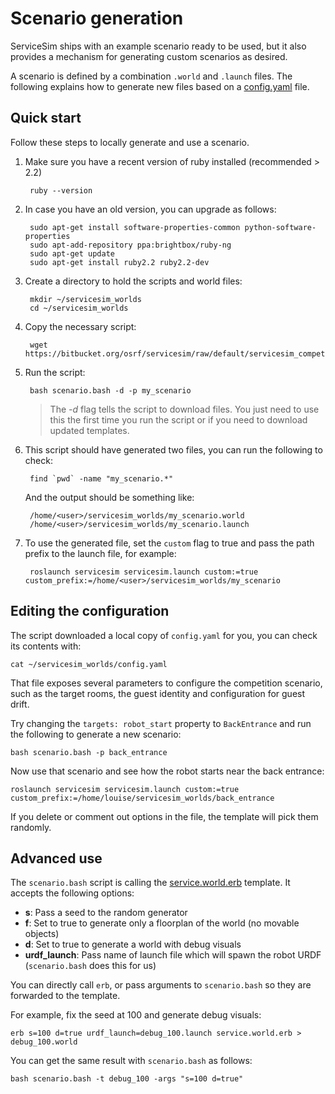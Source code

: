 # Scenario generation

ServiceSim ships with an example scenario ready to be used, but it also provides a mechanism for generating custom scenarios as desired.

A scenario is defined by a combination `.world` and `.launch` files. The following explains how to generate new files based on a [config.yaml](https://bitbucket.org/osrf/servicesim/src/default/servicesim_competition/worlds/config.yaml) file.

## Quick start

Follow these steps to locally generate and use a scenario.

1. Make sure you have a recent version of ruby installed (recommended > 2.2)

        ruby --version

1. In case you have an old version, you can upgrade as follows:

        sudo apt-get install software-properties-common python-software-properties
        sudo apt-add-repository ppa:brightbox/ruby-ng
        sudo apt-get update
        sudo apt-get install ruby2.2 ruby2.2-dev

1. Create a directory to hold the scripts and world files:

        mkdir ~/servicesim_worlds
        cd ~/servicesim_worlds

1. Copy the necessary script:
        
        wget https://bitbucket.org/osrf/servicesim/raw/default/servicesim_competition/worlds/scenario.bash

1. Run the script:

        bash scenario.bash -d -p my_scenario

    > The *-d* flag tells the script to download files.
    > You just need to use this the first time you run the script or if you need to download updated templates.

1. This script should have generated two files, you can run the following to check:

        find `pwd` -name "my_scenario.*"

    And the output should be something like:

        /home/<user>/servicesim_worlds/my_scenario.world
        /home/<user>/servicesim_worlds/my_scenario.launch

1. To use the generated file, set the `custom` flag to true and pass the path prefix to the launch file, for example:

        roslaunch servicesim servicesim.launch custom:=true custom_prefix:=/home/<user>/servicesim_worlds/my_scenario



## Editing the configuration

The script downloaded a local copy of `config.yaml` for you, you can check its contents with:

    cat ~/servicesim_worlds/config.yaml

That file exposes several parameters to configure the competition scenario, such as the target rooms, the guest identity and configuration for guest drift.

Try changing the `targets: robot_start` property to `BackEntrance` and run the following to generate a new scenario:

    bash scenario.bash -p back_entrance

Now use that scenario and see how the robot starts near the back entrance:

    roslaunch servicesim servicesim.launch custom:=true custom_prefix:=/home/louise/servicesim_worlds/back_entrance

If you delete or comment out options in the file, the template will pick them randomly.

## Advanced use

The `scenario.bash` script is calling the [service.world.erb](https://bitbucket.org/osrf/servicesim/src/default/servicesim_competition/worlds/service.world.erb) template. It accepts the following options:

* **s**: Pass a seed to the random generator
* **f**: Set to true to generate only a floorplan of the world (no movable objects)
* **d**: Set to true to generate a world with debug visuals
* **urdf_launch**: Pass name of launch file which will spawn the robot URDF (`scenario.bash` does this for us)

You can directly call `erb`, or pass arguments to `scenario.bash` so they are forwarded to the template. 

For example, fix the seed at 100 and generate debug visuals:

    erb s=100 d=true urdf_launch=debug_100.launch service.world.erb > debug_100.world

You can get the same result with `scenario.bash` as follows:

    bash scenario.bash -t debug_100 -args "s=100 d=true"